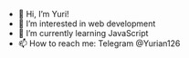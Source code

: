 - 👋 Hi, I’m Yuri!
- 👀 I’m interested in web development
- 🌱 I’m currently learning JavaScript
- 📫 How to reach me: Telegram @Yurian126


<!---
yuriandev/yuriandev is a ✨ special ✨ repository because its `README.md` (this file) appears on your GitHub profile.
You can click the Preview link to take a look at your changes.
--->
